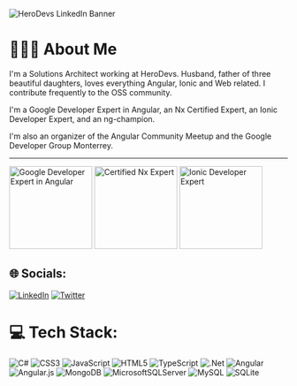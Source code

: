 ![HeroDevs LinkedIn Banner](https://github.com/user-attachments/assets/2b80ce9b-5d93-44b1-bf28-a4bff364eb91)

# 👨🏻‍💻 About Me
I'm a Solutions Architect working at HeroDevs. Husband, father of three beautiful daughters, loves everything Angular, Ionic and Web related. I contribute frequently to the OSS community.

I'm a Google Developer Expert in Angular, an Nx Certified Expert, an Ionic Developer Expert, and an ng-champion.

I'm also an organizer of the Angular Community Meetup and the Google Developer Group Monterrey.

------------

<img id="gde" src="https://github.com/user-attachments/assets/a2d93bb9-5d7c-4a48-bd65-6864b324656d" alt="Google Developer Expert in Angular" height="150" />
<img id="nx-expert" src="https://github.com/user-attachments/assets/9a0b5848-5e80-4df6-a7ed-91802acd0135" alt="Certified Nx Expert" height="150" />
<img id="ide" src="https://github.com/user-attachments/assets/52c80524-4b5b-479a-9205-bdcf9255b13b" alt="Ionic Developer Expert" height="150" />

## 🌐 Socials:
[![LinkedIn](https://img.shields.io/badge/LinkedIn-%230077B5.svg?logo=linkedin&logoColor=white)](https://linkedin.com/in/eduardoRoth) [![Twitter](https://img.shields.io/badge/Twitter-%231DA1F2.svg?logo=Twitter&logoColor=white)](https://twitter.com/eduardoRoth) 

# 💻 Tech Stack:
![C#](https://img.shields.io/badge/c%23-%23239120.svg?style=for-the-badge&logo=c-sharp&logoColor=white) ![CSS3](https://img.shields.io/badge/css3-%231572B6.svg?style=for-the-badge&logo=css3&logoColor=white) ![JavaScript](https://img.shields.io/badge/javascript-%23323330.svg?style=for-the-badge&logo=javascript&logoColor=%23F7DF1E) ![HTML5](https://img.shields.io/badge/html5-%23E34F26.svg?style=for-the-badge&logo=html5&logoColor=white) ![TypeScript](https://img.shields.io/badge/typescript-%23007ACC.svg?style=for-the-badge&logo=typescript&logoColor=white) ![.Net](https://img.shields.io/badge/.NET-5C2D91?style=for-the-badge&logo=.net&logoColor=white) ![Angular](https://img.shields.io/badge/angular-%23DD0031.svg?style=for-the-badge&logo=angular&logoColor=white) ![Angular.js](https://img.shields.io/badge/angular.js-%23E23237.svg?style=for-the-badge&logo=angularjs&logoColor=white) ![MongoDB](https://img.shields.io/badge/MongoDB-%234ea94b.svg?style=for-the-badge&logo=mongodb&logoColor=white) ![MicrosoftSQLServer](https://img.shields.io/badge/Microsoft%20SQL%20Sever-CC2927?style=for-the-badge&logo=microsoft%20sql%20server&logoColor=white) ![MySQL](https://img.shields.io/badge/mysql-%2300f.svg?style=for-the-badge&logo=mysql&logoColor=white) ![SQLite](https://img.shields.io/badge/sqlite-%2307405e.svg?style=for-the-badge&logo=sqlite&logoColor=white)

<!-- Proudly created with GPRM ( https://gprm.itsvg.in ) -->
